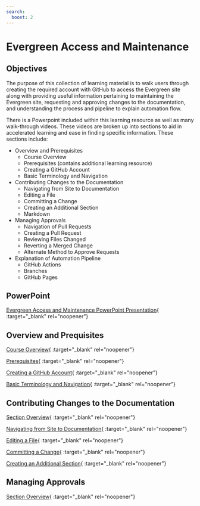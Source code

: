 ```yaml
---
search:
  boost: 2
---
```


# Evergreen Access and Maintenance

## Objectives

The purpose of this collection of learning material is to walk users through creating the required account with GitHub to access the Evergreen site along with providing useful information pertaining to maintaining the Evergreen site, requesting and approving changes to the documentation, and understanding the process and pipeline to explain automation flow.

There is a Powerpoint included within this learning resource as well as many walk-through videos. These videos are broken up into sections to aid in accelerated learning and ease in finding specific information. These sections include:

- Overview and Prerequisites
    - Course Overview
    - Prerequisites (contains additional learning resource)
    - Creating a GitHub Account
    - Basic Terminology and Navigation
- Contributing Changes to the Documentation
    - Navigating from Site to Documentation
    - Editing a File
    - Committing a Change
    - Creating an Additional Section
    - Markdown
- Managing Approvals
    - Navigation of Pull Requests
    - Creating a Pull Request
    - Reviewing Files Changed
    - Reverting a Merged Change
    - Alternate Method to Approve Requests
- Explanation of Automation Pipeline
    - GitHub Actions
    - Branches
    - GitHub Pages 

## PowerPoint

[Evergreen Access and Maintenance PowerPoint Presentation](https://mygainwell-my.sharepoint.com/:p:/g/personal/kaelyn_dobbins_gainwelltechnologies_com/EefK7pE3g01IpSBOHMJF2J4Bq_yYX6a1tszSta3xt36BcA?e=czcGj9){ :target="_blank" rel="noopener"}

## Overview and Prequisites

[Course Overview](https://mygainwell-my.sharepoint.com/:v:/g/personal/kaelyn_dobbins_gainwelltechnologies_com/Ea1ZfrPNFi9DkEflupQ23yQByJwuMAuWYxz6haGINaZFGw?e=7nkeBK){ :target="_blank" rel="noopener"}

[Prerequisites](https://mygainwell-my.sharepoint.com/:v:/g/personal/kaelyn_dobbins_gainwelltechnologies_com/EaJQRZAfygpAlS9eL-8gYUABQvkFuPt8fCBq6Bph6ifVbQ?e=WV2SAt){ :target="_blank" rel="noopener"}

[Creating a GitHub Account](https://mygainwell-my.sharepoint.com/:v:/g/personal/kaelyn_dobbins_gainwelltechnologies_com/EaLN0IT262JNjCO4V05pALoBmdc_kW4fPq2XrcUlHzbygA?e=SxvqNS){ :target="_blank" rel="noopener"}

[Basic Terminology and Navigation](https://mygainwell-my.sharepoint.com/:v:/g/personal/kaelyn_dobbins_gainwelltechnologies_com/Ecu4c_XFMfJKpyGEJ_TM4_YBF7Rq1pNqkGG1vFRnLT3K-g?e=wdkivx){ :target="_blank" rel="noopener"}

## Contributing Changes to the Documentation

[Section Overview](https://mygainwell-my.sharepoint.com/:v:/g/personal/kaelyn_dobbins_gainwelltechnologies_com/EaidEjaNBpdItX9Vb3c16EMB6HhJMhrntoil3pyWkvu_dw?e=TqHkfp){ :target="_blank" rel="noopener"}

[Navigating from Site to Documentation](https://mygainwell-my.sharepoint.com/:v:/g/personal/kaelyn_dobbins_gainwelltechnologies_com/Ef2APAb4BYhGrgV4nFdI6TIBkXxq2REFKcVHVYzhBkDNIA?e=U1sde2){ :target="_blank" rel="noopener"}

[Editing a File](https://mygainwell-my.sharepoint.com/:v:/g/personal/kaelyn_dobbins_gainwelltechnologies_com/EdRGPRYjEi9HoCW6LXypAK4B5MazvtzrQiIe8LxT6JK-tQ?e=5bzHJd){ :target="_blank" rel="noopener"}

[Committing a Change](https://mygainwell-my.sharepoint.com/:v:/g/personal/kaelyn_dobbins_gainwelltechnologies_com/EbnqG2wQDaxPooEOnBrVoD8BmQwBmKE9acVadrwGx-rFlQ?e=Zbwai1){ :target="_blank" rel="noopener"}

[Creating an Additional Section](https://mygainwell-my.sharepoint.com/:v:/g/personal/kaelyn_dobbins_gainwelltechnologies_com/ERsieY0cHqZCvEdjWw7S7ycBRcQY-ck0HQPKvvFDh8abhg?e=63I8iO){ :target="_blank" rel="noopener"}

## Managing Approvals

[Section Overview](https://mygainwell-my.sharepoint.com/:v:/g/personal/kaelyn_dobbins_gainwelltechnologies_com/EUrS-rJap99EtYHuz6HcXzEBSDHK9JxMNNnamR7bDRdFNQ?e=0gKiIL){ :target="_blank" rel="noopener"}

